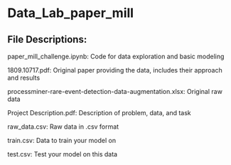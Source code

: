 # Data_Lab_paper_mill

## File Descriptions:
paper_mill_challenge.ipynb: Code for data exploration and basic modeling

1809.10717.pdf: Original paper providing the data, includes their approach and results

processminer-rare-event-detection-data-augmentation.xlsx: Original raw data

Project Description.pdf: Description of problem, data, and task

raw_data.csv: Raw data in .csv format

train.csv: Data to train your model on

test.csv: Test your model on this data
